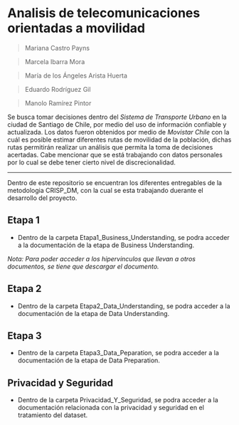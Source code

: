 # Analisis de telecomunicaciones orientadas a movilidad

> Mariana Castro Payns

> Marcela Ibarra Mora

> María de los Ángeles Arista Huerta

> Eduardo Rodríguez Gil

> Manolo Ramírez Pintor

Se busca tomar decisiones dentro del *Sistema de Transporte Urbano* en la ciudad de Santiago de Chile, por medio del uso de información confiable y actualizada. Los datos fueron obtenidos por medio de *Movistar  Chile* con la cuál es posible estimar diferentes rutas de movilidad de la población, dichas rutas permitirán realizar un análisis que permita la toma de decisiones acertadas. Cabe mencionar que se está trabajando con datos personales por lo cual se debe tener cierto nivel de discrecionalidad. 

---

Dentro de este repositorio se encuentran los diferentes entregables de la metodologia CRISP_DM, con la cual se esta trabajando duerante el desarrollo del proyecto.

## Etapa 1
- Dentro de la carpeta Etapa1_Business_Understanding, se podra acceder a la documentación de la etapa de Business Understanding.

*Nota: Para poder acceder a los hipervinculos que llevan a otros documentos, se tiene que descargar el documento.*


## Etapa 2
- Dentro de la carpeta Etapa2_Data_Understanding, se podra acceder a la documentación de la etapa de Data Understanding.


## Etapa 3
- Dentro de la carpeta Etapa3_Data_Peparation, se podra acceder a la documentación de la etapa de Data Preparation.


## Privacidad y Seguridad
- Dentro de la carpeta Privacidad_Y_Seguridad, se podra acceder a la documentación relacionada con la privacidad y seguridad en el tratamiento del dataset.
